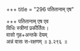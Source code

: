 +++
title = "296 पतितानाम् एष"

+++
पतितानाम् एष एव  
विधिः स्त्रीणां प्रकीर्तितः।  
वासो गृह+अन्तके देयम्  
अन्नं वासः स-रक्षणम्  ॥ ३.२९६ ॥